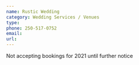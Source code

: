 ```yaml
---
name: Rustic Wedding
category: Wedding Services / Venues
type: 
phone: 250-517-0752
email: 
url: 
---
```


Not accepting bookings for 2021 until further notice